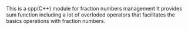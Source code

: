 This is a cpp(C++)  module for fraction numbers management
It provides sum function including a lot of overloded operators that facilitates the basics operations with fraction numbers.
